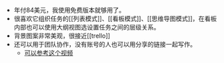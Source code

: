 - 年付84美元，我使用免费版本就够用了。
- 很喜欢它组织任务的[[列表模式]]、[[看板模式]]、[[思维导图模式]]，在看板内部也可以使用大纲视图选设置任务之间的层级关系。
- 背景图案非常美观，很接近[[trello]]
- 还可以用于团队协作，没有账号的人也可以用分享的链接一起写作。
    - [可以参考这个视频](https://mp.weixin.qq.com/s?__biz=MzU1NDgyNDQ1Ng==&mid=2247497926&idx=1&sn=8bccea3b78e5e77bc405aa34409c8109&chksm=fbdf1ea1cca897b750795d72bc5c31c9540958e0b7df86215f763c236dfc272c7149c1e1babc)
